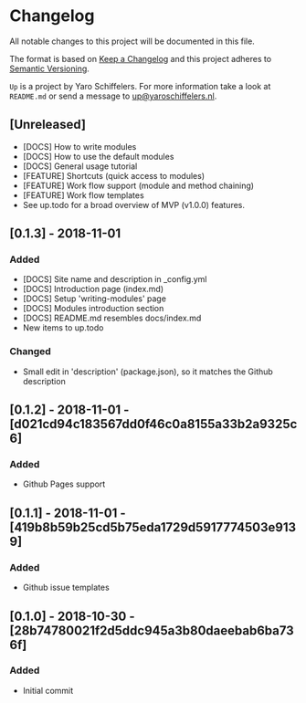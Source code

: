 # Changelog
All notable changes to this project will be documented in this file.

The format is based on [Keep a Changelog](http://keepachangelog.com/en/1.0.0/)
and this project adheres to [Semantic Versioning](http://semver.org/spec/v2.0.0.html).

```Up``` is a project by Yaro Schiffelers. For more information take a look at ```README.md``` or send a message to <up@yaroschiffelers.nl>.

## [Unreleased]
- [DOCS] How to write modules 
- [DOCS] How to use the default modules 
- [DOCS] General usage tutorial 
- [FEATURE] Shortcuts (quick access to modules)
- [FEATURE] Work flow support (module and method chaining)
- [FEATURE] Work flow templates 
- See up.todo for a broad overview of MVP (v1.0.0) features. 

## [0.1.3] - 2018-11-01
### Added 
- [DOCS] Site name and description in _config.yml
- [DOCS] Introduction page (index.md) 
- [DOCS] Setup 'writing-modules' page 
- [DOCS] Modules introduction section 
- [DOCS] README.md resembles docs/index.md 
- New items to up.todo  

### Changed 
- Small edit in 'description' (package.json), so it matches the Github description

## [0.1.2] - 2018-11-01 - [d021cd94c183567dd0f46c0a8155a33b2a9325c6]
### Added 
- Github Pages support 

## [0.1.1] - 2018-11-01 - [419b8b59b25cd5b75eda1729d5917774503e9139]
### Added 
- Github issue templates

## [0.1.0] - 2018-10-30 - [28b74780021f2d5ddc945a3b80daeebab6ba736f]
### Added 
- Initial commit
